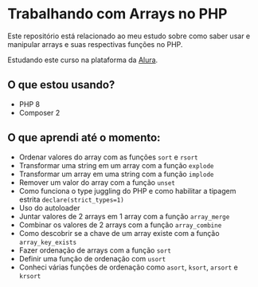 # Trabalhando com Arrays no PHP

Este repositório está relacionado ao meu estudo sobre como saber usar e manipular arrays e suas respectivas funções no PHP.

Estudando este curso na plataforma da [Alura](https://cursos.alura.com.br/).

## O que estou usando?

* PHP 8
* Composer 2

## O que aprendi até o momento:

- Ordenar valores do array com as funções `sort` e `rsort`
- Transformar uma string em um array com a função `explode`
- Transformar um array em uma string com a função `implode`
- Remover um valor do array com a função `unset`
- Como funciona o type juggling do PHP e como habilitar a tipagem estrita `declare(strict_types=1)`
- Uso do autoloader
- Juntar valores de 2 arrays em 1 array com a função `array_merge`
- Combinar os valores de 2 arrays com a função `array_combine`
- Como descobrir se a chave de um array existe com a função `array_key_exists`
- Fazer ordenação de arrays com a função `sort`
- Definir uma função de ordenação com `usort`
- Conheci várias funções de ordenação como `asort`, `ksort`, `arsort` e `krsort`
